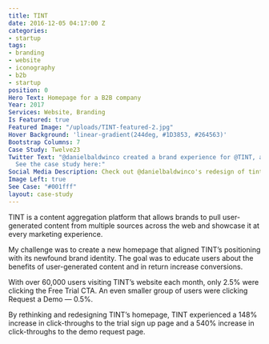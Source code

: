 ```yaml
---
title: TINT
date: 2016-12-05 04:17:00 Z
categories:
- startup
tags:
- branding
- website
- iconography
- b2b
- startup
position: 0
Hero Text: Homepage for a B2B company
Year: 2017
Services: Website, Branding
Is Featured: true
Featured Image: "/uploads/TINT-featured-2.jpg"
Hover Background: 'linear-gradient(244deg, #1D3853, #264563)'
Bootstrap Columns: 7
Case Study: Twelve23
Twitter Text: "@danielbaldwinco created a brand experience for @TINT, a B2B startup.
  See the case study here:"
Social Media Description: Check out @danielbaldwinco's redesign of tintup.com
Image Left: true
See Case: "#001fff"
layout: case-study
---
```


TINT is a content aggregation platform that allows brands to pull user-generated content from multiple sources across the web and showcase it at every marketing experience.

My challenge was to create a new homepage that aligned TINT’s positioning with its newfound brand identity. The goal was to educate users about the benefits of user-generated content and in return increase conversions. 

With over 60,000 users visiting TINT’s website each month, only 2.5% were clicking the Free Trial CTA. An even smaller group of users were clicking Request a Demo — 0.5%.

By rethinking and redesigning TINT’s homepage, TINT experienced a 148% increase in click-throughs to the trial sign up page and a 540% increase in click-throughs to the demo request page.

